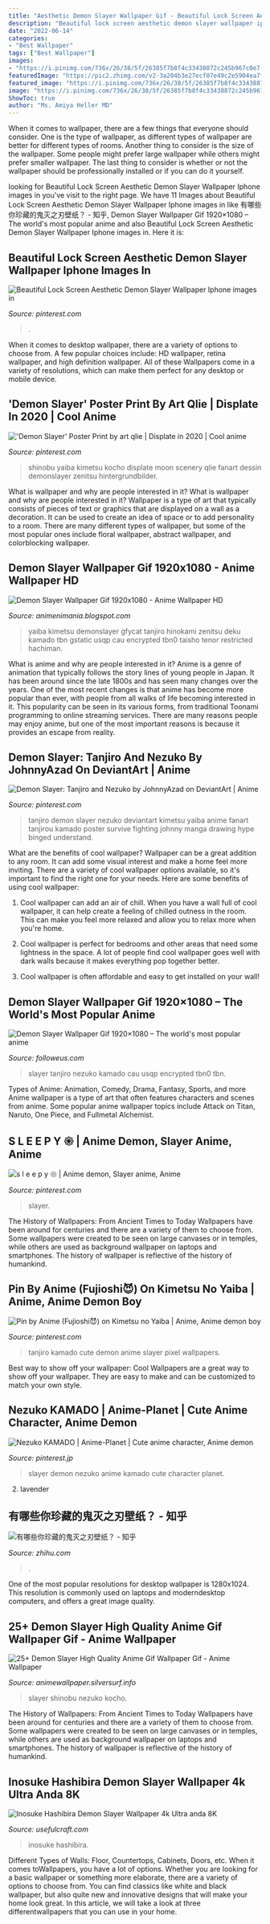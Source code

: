 ```yaml
---
title: "Aesthetic Demon Slayer Wallpaper Gif - Beautiful Lock Screen Aesthetic Demon Slayer Wallpaper Iphone Images In"
description: "Beautiful lock screen aesthetic demon slayer wallpaper iphone images in"
date: "2022-06-14"
categories:
- "Best Wallpaper"
tags: ["Best Wallpaper"]
images:
- "https://i.pinimg.com/736x/26/38/5f/26385f7b8f4c33438872c245b967c0e7.jpg"
featuredImage: "https://pic2.zhimg.com/v2-3a204b3e27ecf07e49c2e5904ea7fed6_r.jpg?source=1940ef5c"
featured_image: "https://i.pinimg.com/736x/26/38/5f/26385f7b8f4c33438872c245b967c0e7.jpg"
image: "https://i.pinimg.com/736x/26/38/5f/26385f7b8f4c33438872c245b967c0e7.jpg"
ShowToc: true
author: "Ms. Amiya Heller MD"
---
```



When it comes to wallpaper, there are a few things that everyone should consider. One is the type of wallpaper, as different types of wallpaper are better for different types of rooms. Another thing to consider is the size of the wallpaper. Some people might prefer large wallpaper while others might prefer smaller wallpaper. The last thing to consider is whether or not the wallpaper should be professionally installed or if you can do it yourself.

	

		
looking for Beautiful Lock Screen Aesthetic Demon Slayer Wallpaper Iphone images in you've visit to the right page. We have 11 Images about Beautiful Lock Screen Aesthetic Demon Slayer Wallpaper Iphone images in like 有哪些你珍藏的鬼灭之刃壁纸？ - 知乎, Demon Slayer Wallpaper Gif 1920×1080 – The world&#039;s most popular anime and also Beautiful Lock Screen Aesthetic Demon Slayer Wallpaper Iphone images in. Here it is:
		
    
## Beautiful Lock Screen Aesthetic Demon Slayer Wallpaper Iphone Images In

<img loading=lazy src="https://i.pinimg.com/736x/da/d8/85/dad885eeaba2f18ddb8503262b7f9c23.jpg" onerror="this.onerror=null;this.src='https://tse1.mm.bing.net/th?id=OIP.xpjAyTW12ZKyUx2gezk6cQHaNK&amp;pid=15.1';" alt="Beautiful Lock Screen Aesthetic Demon Slayer Wallpaper Iphone images in">

_Source: pinterest.com_

>. 

	

When it comes to desktop wallpaper, there are a variety of options to choose from. A few popular choices include: HD wallpaper, retina wallpaper, and high definition wallpaper. All of these Wallpapers come in a variety of resolutions, which can make them perfect for any desktop or mobile device. 

    
## &#039;Demon Slayer&#039; Poster Print By Art Qlie | Displate In 2020 | Cool Anime

<img loading=lazy src="https://i.pinimg.com/736x/73/2d/59/732d59cfeda0b29c638d706e67150c0d.jpg" onerror="this.onerror=null;this.src='https://tse4.mm.bing.net/th?id=OIP.MDHbVHCvX14wEykvRWK0_wHaKX&amp;pid=15.1';" alt="&#039;Demon Slayer&#039; Poster Print by art qlie | Displate in 2020 | Cool anime">

_Source: pinterest.com_

>shinobu yaiba kimetsu kocho displate moon scenery qlie fanart dessin demonslayer zenitsu hintergrundbilder. 

	

What is wallpaper and why are people interested in it?
What is wallpaper and why are people interested in it?
Wallpaper is a type of art that typically consists of pieces of text or graphics that are displayed on a wall as a decoration. It can be used to create an idea of space or to add personality to a room. There are many different types of wallpaper, but some of the most popular ones include floral wallpaper, abstract wallpaper, and colorblocking wallpaper.

    
## Demon Slayer Wallpaper Gif 1920x1080 - Anime Wallpaper HD

<img loading=lazy src="https://thumbs.gfycat.com/DigitalFairCoral-max-1mb.gif" onerror="this.onerror=null;this.src='https://tse2.mm.bing.net/th?id=OIP.IRPf8N5jPh804eqm17X93QAAAA&amp;pid=15.1';" alt="Demon Slayer Wallpaper Gif 1920x1080 - Anime Wallpaper HD">

_Source: animenimania.blogspot.com_

>yaiba kimetsu demonslayer gfycat tanjiro hinokami zenitsu deku kamado tbn gstatic usqp cau encrypted tbn0 taisho tenor restricted hachiman. 

	

What is anime and why are people interested in it?
Anime is a genre of animation that typically follows the story lines of young people in Japan. It has been around since the late 1800s and has seen many changes over the years. One of the most recent changes is that anime has become more popular than ever, with people from all walks of life becoming interested in it. This popularity can be seen in its various forms, from traditional Toonami programming to online streaming services. There are many reasons people may enjoy anime, but one of the most important reasons is because it provides an escape from reality.

    
## Demon Slayer: Tanjiro And Nezuko By JohnnyAzad On DeviantArt | Anime

<img loading=lazy src="https://i.pinimg.com/736x/42/34/e6/4234e6289068960c844f9aec095e762f.jpg" onerror="this.onerror=null;this.src='https://tse4.mm.bing.net/th?id=OIP.rEG_MUfSagCpldFd2OCFRAHaK0&amp;pid=15.1';" alt="Demon Slayer: Tanjiro and Nezuko by JohnnyAzad on DeviantArt | Anime">

_Source: pinterest.com_

>tanjiro demon slayer nezuko deviantart kimetsu yaiba anime fanart tanjirou kamado poster survive fighting johnny manga drawing hype binged understand. 

	

What are the benefits of cool wallpaper?
Wallpaper can be a great addition to any room. It can add some visual interest and make a home feel more inviting. There are a variety of cool wallpaper options available, so it's important to find the right one for your needs. Here are some benefits of using cool wallpaper: 
1. Cool wallpaper can add an air of chill. When you have a wall full of cool wallpaper, it can help create a feeling of chilled outness in the room. This can make you feel more relaxed and allow you to relax more when you're home. 

2. Cool wallpaper is perfect for bedrooms and other areas that need some lightness in the space. A lot of people find cool wallpaper goes well with dark walls because it makes everything pop together better. 

3. Cool wallpaper is often affordable and easy to get installed on your wall!

    
## Demon Slayer Wallpaper Gif 1920×1080 – The World&#039;s Most Popular Anime

<img loading=lazy src="https://thumbs.gfycat.com/ArtisticQuickArmadillo-max-1mb.gif" onerror="this.onerror=null;this.src='https://tse3.mm.bing.net/th?id=OIP.e4Uqmmm6EOjrghKSCSZOSAAAAA&amp;pid=15.1';" alt="Demon Slayer Wallpaper Gif 1920×1080 – The world&#039;s most popular anime">

_Source: followeus.com_

>slayer tanjiro nezuko kamado cau usqp encrypted tbn0 tbn. 

	

Types of Anime: Animation, Comedy, Drama, Fantasy, Sports, and more
Anime wallpaper is a type of art that often features characters and scenes from anime. Some popular anime wallpaper topics include Attack on Titan, Naruto, One Piece, and Fullmetal Alchemist.

    
## S L E E P Y 𑁍 | Anime Demon, Slayer Anime, Anime

<img loading=lazy src="https://i.pinimg.com/736x/26/38/5f/26385f7b8f4c33438872c245b967c0e7.jpg" onerror="this.onerror=null;this.src='https://tse2.mm.bing.net/th?id=OIP.tUd3sTu2cTSahoNug_cB-gHaHw&amp;pid=15.1';" alt="s l e e p y 𑁍 | Anime demon, Slayer anime, Anime">

_Source: pinterest.com_

>slayer. 

	

The History of Wallpapers: From Ancient Times to Today
Wallpapers have been around for centuries and there are a variety of them to choose from. Some wallpapers were created to be seen on large canvases or in temples, while others are used as background wallpaper on laptops and smartphones. The history of wallpaper is reflective of the history of humankind.

    
## Pin By Anime ️(Fujioshi😈) On Kimetsu No Yaiba | Anime, Anime Demon Boy

<img loading=lazy src="https://i.pinimg.com/736x/1e/0d/d7/1e0dd72b514162f16d6cf9f4f4d62223.jpg" onerror="this.onerror=null;this.src='https://tse1.mm.bing.net/th?id=OIP.AKKKNj8bS5ojNro-JIGZYQHaLH&amp;pid=15.1';" alt="Pin by Anime ️(Fujioshi😈) on Kimetsu no Yaiba | Anime, Anime demon boy">

_Source: pinterest.com_

>tanjiro kamado cute demon anime slayer pixel wallpapers. 

	

Best way to show off your wallpaper:
Cool Wallpapers are a great way to show off your wallpaper. They are easy to make and can be customized to match your own style.

    
## Nezuko KAMADO | Anime-Planet | Cute Anime Character, Anime Demon

<img loading=lazy src="https://i.pinimg.com/736x/ec/cf/7b/eccf7b82a3fcbdecced0b537c4247828.jpg" onerror="this.onerror=null;this.src='https://tse1.mm.bing.net/th?id=OIP.J8ZdJ33QwSKErx-VmCUyOAAAAA&amp;pid=15.1';" alt="Nezuko KAMADO | Anime-Planet | Cute anime character, Anime demon">

_Source: pinterest.jp_

>slayer demon nezuko anime kamado cute character planet. 

	

2. lavender 

    
## 有哪些你珍藏的鬼灭之刃壁纸？ - 知乎

<img loading=lazy src="https://pic2.zhimg.com/v2-3a204b3e27ecf07e49c2e5904ea7fed6_r.jpg?source=1940ef5c" onerror="this.onerror=null;this.src='https://tse1.mm.bing.net/th?id=OIP.CM0e1kOKOnBq6QV4ly-anQHaLf&amp;pid=15.1';" alt="有哪些你珍藏的鬼灭之刃壁纸？ - 知乎">

_Source: zhihu.com_

>. 

	

One of the most popular resolutions for desktop wallpaper is 1280x1024. This resolution is commonly used on laptops and moderndesktop computers, and offers a great image quality.

    
## 25+ Demon Slayer High Quality Anime Gif Wallpaper Gif - Anime Wallpaper

<img loading=lazy src="https://i.pinimg.com/originals/fd/b9/92/fdb992c5d861c8d9e9400f403ab1f3f6.gif" onerror="this.onerror=null;this.src='https://tse4.mm.bing.net/th?id=OIP.hjlpc97TO-xnwR3X8bYApgAAAA&amp;pid=15.1';" alt="25+ Demon Slayer High Quality Anime Gif Wallpaper Gif - Anime Wallpaper">

_Source: animewallpaper.silversurf.info_

>slayer shinobu nezuko kocho. 

	

The History of Wallpapers: From Ancient Times to Today
Wallpapers have been around for centuries and there are a variety of them to choose from. Some wallpapers were created to be seen on large canvases or in temples, while others are used as background wallpaper on laptops and smartphones. The history of wallpaper is reflective of the history of humankind.

    
## Inosuke Hashibira Demon Slayer Wallpaper 4k Ultra Anda 8K

<img loading=lazy src="http://www.usefulcraft.com/wp-content/uploads/2019/11/Inosuke-Hashibira18.jpg" onerror="this.onerror=null;this.src='https://tse4.mm.bing.net/th?id=OIP.fr6ja0Nagi8qm-DbOn8f9gHaNK&amp;pid=15.1';" alt="Inosuke Hashibira Demon Slayer Wallpaper 4k Ultra anda 8K">

_Source: usefulcraft.com_

>inosuke hashibira. 

	

Different Types of Walls: Floor, Countertops, Cabinets, Doors, etc.
When it comes toWallpapers, you have a lot of options. Whether you are looking for a basic wallpaper or something more elaborate, there are a variety of options to choose from. You can find classics like white and black wallpaper, but also quite new and innovative designs that will make your home look great. In this article, we will take a look at three differentwallpapers that you can use in your home.

